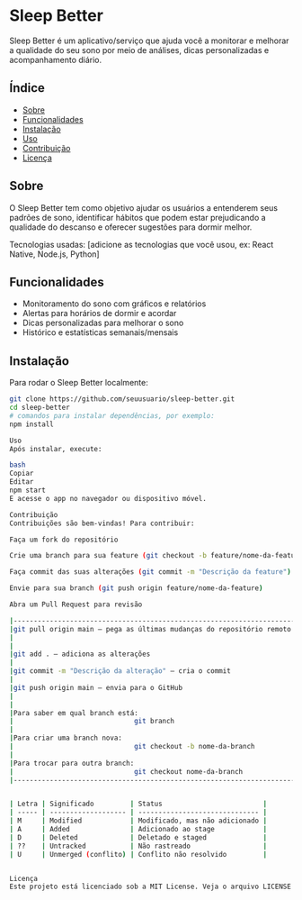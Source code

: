 # Sleep Better

Sleep Better é um aplicativo/serviço que ajuda você a monitorar e melhorar a qualidade do seu sono por meio de análises, dicas personalizadas e acompanhamento diário.

## Índice

- [Sobre](#sobre)  
- [Funcionalidades](#funcionalidades)  
- [Instalação](#instalação)  
- [Uso](#uso)  
- [Contribuição](#contribuição)  
- [Licença](#licença)  

## Sobre

O Sleep Better tem como objetivo ajudar os usuários a entenderem seus padrões de sono, identificar hábitos que podem estar prejudicando a qualidade do descanso e oferecer sugestões para dormir melhor.

Tecnologias usadas: [adicione as tecnologias que você usou, ex: React Native, Node.js, Python]

## Funcionalidades

- Monitoramento do sono com gráficos e relatórios  
- Alertas para horários de dormir e acordar  
- Dicas personalizadas para melhorar o sono  
- Histórico e estatísticas semanais/mensais  

## Instalação

Para rodar o Sleep Better localmente:

```bash
git clone https://github.com/seuusuario/sleep-better.git
cd sleep-better
# comandos para instalar dependências, por exemplo:
npm install

Uso
Após instalar, execute:

bash
Copiar
Editar
npm start
E acesse o app no navegador ou dispositivo móvel.

Contribuição
Contribuições são bem-vindas! Para contribuir:

Faça um fork do repositório

Crie uma branch para sua feature (git checkout -b feature/nome-da-feature)

Faça commit das suas alterações (git commit -m "Descrição da feature")

Envie para sua branch (git push origin feature/nome-da-feature)

Abra um Pull Request para revisão

|----------------------------------------------------------------------|
|git pull origin main — pega as últimas mudanças do repositório remoto |
|                                                                      |
|                                                                      |
|git add . — adiciona as alterações                                    |    
|                                                                      |
|git commit -m "Descrição da alteração" — cria o commit                |                        
|                                                                      |
|git push origin main — envia para o GitHub                            |            
|                                                                      |
|                                                                      |
|Para saber em qual branch está:                                       | 
|                              git branch                              |                    
|                                                                      |
|Para criar uma branch nova:                                           |
|                              git checkout -b nome-da-branch          |
|                                                                      |
|Para trocar para outra branch:                                        |
|                              git checkout nome-da-branch             |
|----------------------------------------------------------------------|


| Letra | Significado         | Status                         |
| ----- | ------------------- | ------------------------------ |
| M     | Modified            | Modificado, mas não adicionado |
| A     | Added               | Adicionado ao stage            |
| D     | Deleted             | Deletado e staged              |
| ??    | Untracked           | Não rastreado                  |
| U     | Unmerged (conflito) | Conflito não resolvido         |


Licença
Este projeto está licenciado sob a MIT License. Veja o arquivo LICENSE para detalhes.